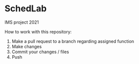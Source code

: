 # SchedLab
IMS project 2021

How to work with this repository:
1. Make a pull request to a branch regarding assigned function 
2. Make changes
3. Commit your changes / files
4. Push 
